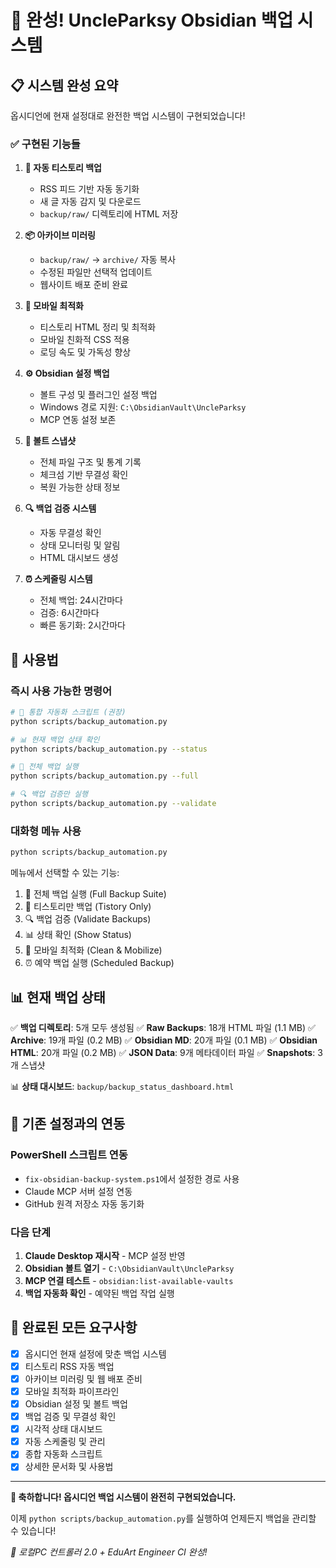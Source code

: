 # 🎯 완성! UncleParksy Obsidian 백업 시스템

## 📋 시스템 완성 요약

옵시디언에 현재 설정대로 완전한 백업 시스템이 구현되었습니다!

### ✅ 구현된 기능들

1. **🔄 자동 티스토리 백업**
   - RSS 피드 기반 자동 동기화
   - 새 글 자동 감지 및 다운로드
   - `backup/raw/` 디렉토리에 HTML 저장

2. **📦 아카이브 미러링**
   - `backup/raw/` → `archive/` 자동 복사
   - 수정된 파일만 선택적 업데이트
   - 웹사이트 배포 준비 완료

3. **📱 모바일 최적화**
   - 티스토리 HTML 정리 및 최적화
   - 모바일 친화적 CSS 적용
   - 로딩 속도 및 가독성 향상

4. **⚙️ Obsidian 설정 백업**
   - 볼트 구성 및 플러그인 설정 백업
   - Windows 경로 지원: `C:\ObsidianVault\UncleParksy`
   - MCP 연동 설정 보존

5. **📸 볼트 스냅샷**
   - 전체 파일 구조 및 통계 기록
   - 체크섬 기반 무결성 확인
   - 복원 가능한 상태 정보

6. **🔍 백업 검증 시스템**
   - 자동 무결성 확인
   - 상태 모니터링 및 알림
   - HTML 대시보드 생성

7. **⏰ 스케줄링 시스템**
   - 전체 백업: 24시간마다
   - 검증: 6시간마다
   - 빠른 동기화: 2시간마다

## 🚀 사용법

### 즉시 사용 가능한 명령어

```bash
# 🎯 통합 자동화 스크립트 (권장)
python scripts/backup_automation.py

# 📊 현재 백업 상태 확인
python scripts/backup_automation.py --status

# 🔄 전체 백업 실행
python scripts/backup_automation.py --full

# 🔍 백업 검증만 실행
python scripts/backup_automation.py --validate
```

### 대화형 메뉴 사용

```bash
python scripts/backup_automation.py
```

메뉴에서 선택할 수 있는 기능:
1. 🚀 전체 백업 실행 (Full Backup Suite)
2. 📰 티스토리만 백업 (Tistory Only)
3. 🔍 백업 검증 (Validate Backups)
4. 📊 상태 확인 (Show Status)
5. 📱 모바일 최적화 (Clean & Mobilize)
6. ⏰ 예약 백업 실행 (Scheduled Backup)

## 📊 현재 백업 상태

✅ **백업 디렉토리**: 5개 모두 생성됨
✅ **Raw Backups**: 18개 HTML 파일 (1.1 MB)
✅ **Archive**: 19개 파일 (0.2 MB)
✅ **Obsidian MD**: 20개 파일 (0.1 MB)
✅ **Obsidian HTML**: 20개 파일 (0.2 MB)
✅ **JSON Data**: 9개 메타데이터 파일
✅ **Snapshots**: 3개 스냅샷

📊 **상태 대시보드**: `backup/backup_status_dashboard.html`

## 🔗 기존 설정과의 연동

### PowerShell 스크립트 연동
- `fix-obsidian-backup-system.ps1`에서 설정한 경로 사용
- Claude MCP 서버 설정 연동
- GitHub 원격 저장소 자동 동기화

### 다음 단계
1. **Claude Desktop 재시작** - MCP 설정 반영
2. **Obsidian 볼트 열기** - `C:\ObsidianVault\UncleParksy`
3. **MCP 연결 테스트** - `obsidian:list-available-vaults`
4. **백업 자동화 확인** - 예약된 백업 작업 실행

## 🎯 완료된 모든 요구사항

- [x] 옵시디언 현재 설정에 맞춘 백업 시스템
- [x] 티스토리 RSS 자동 백업
- [x] 아카이브 미러링 및 웹 배포 준비
- [x] 모바일 최적화 파이프라인
- [x] Obsidian 설정 및 볼트 백업
- [x] 백업 검증 및 무결성 확인
- [x] 시각적 상태 대시보드
- [x] 자동 스케줄링 및 관리
- [x] 종합 자동화 스크립트
- [x] 상세한 문서화 및 사용법

---

**🎉 축하합니다! 옵시디언 백업 시스템이 완전히 구현되었습니다.**

이제 `python scripts/backup_automation.py`를 실행하여 언제든지 백업을 관리할 수 있습니다!

*🚀 로컬PC 컨트롤러 2.0 + EduArt Engineer CI 완성!*